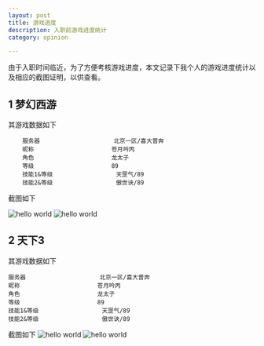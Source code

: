 ```yaml
---
layout: post
title: 游戏进度
description: 入职前游戏进度统计 
category: opinion

---
```

由于入职时间临近，为了方便考核游戏进度，本文记录下我个人的游戏进度统计以及相应的截图证明，以供查看。

## 1 梦幻西游

其游戏数据如下

		服务器		 				北京一区/喜大普奔
		昵称		 				苍月吟丙
		角色		 				龙太子
		等级		 				89
		技能1&等级	 				天罡气/89
		技能2&等级	 				傲世诀/89	


截图如下

![hello world](http://bigwavelet.github.io/images/post/menghuan1.PNG)
![hello world](http://bigwavelet.github.io/images/post/menghuan2.PNG)

## 2 天下3

其游戏数据如下

	服务器		 				北京一区/喜大普奔
	昵称		 				苍月吟丙
	角色		 				龙太子
	等级		 				89
	技能1&等级	 				天罡气/89
	技能2&等级	 				傲世诀/89	


截图如下
![hello world](http://bigwavelet.github.io/images/post/menghuan1.PNG)
![hello world](http://bigwavelet.github.io/images/post/menghuan2.PNG)
